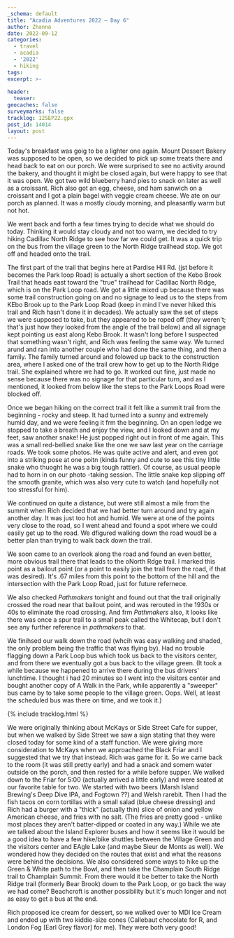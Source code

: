 ```yaml
---
_schema: default
title: "Acadia Adventures 2022 – Day 6"
author: Zhanna
date: 2022-09-12
categories: 
  - travel
  - acadia
  - '2022'
  - hiking
tags:
excerpt: >-
  
header:
  teaser:
geocaches: false
surveymarks: false
tracklog: 12SEP22.gpx
post_id: 14014
layout: post  
---
```


Today's breakfast was goig to be a lighter one again. Mount Dessert Bakery was supposed to be open, so we decided to pick up some treats there and head back to eat on our porch. We were surprised to see no activity around the bakery, and thought it might be closed again, but were happy to see that it was open. We got two wild blueberry hand pies to snack on later as well as a croissant. Rich also got an egg, cheese, and ham sanwich on a croissant and I got a plain bagel with veggie cream cheese. We ate on our porch as planned. It was a mostly cloudy morning, and pleasantly warm but not hot.

We went back and forth a few times trying to decide what we should do today. Thinking it would stay cloudy and not too warm, we decided to try hiking Cadillac North Ridge to see how far we could get. It was a quick trip on the bus from the village green to the North Ridge trailhead stop. We got off and headed onto the trail.

The first part of the trail that begins here at Pardise Hill Rd. (jst before it becomes the Park loop Road) is actually a short section of the Kebo Brook Trail that heads east toward the "true" trailhead for Cadillac North Ridge, which is on the Park Loop road. We got a little mixed up because there was some trail construction going on and no signage to lead us to the steps from KEbo Brook up to the Park Loop Road (keep in mind I've never hiked this trail and Rich hasn't done it in decades). We actually saw the set of steps we were supposed to take, but they appeared to be roped off (they weren't; that's just how they looked from the angle of the trail below) and all signage kept pointing us east along Kebo Brook. It wasn't long before I suspected that something wasn't right, and Rich was feeling the same way. We turned arund and ran into another couple who had done the same thing, and then a family. The family turned around and folowed up back to the construction area, where I asked one of the trail crew how to get up to the North Ridge trail. She explained where we had to go. It worked out fine, just made no sense because there was no signage for that particular turn, and as I mentioned, it looked from below like the steps to the Park Loops Road were blocked off.  

Once we began hiking on the correct trail it felt like a summit trail from the beginning - rocky and steep. It had turned into a sunny and extremely humid day, and we were feeling it frm the beginning. On an open ledge we stopped to take a breath and enjoy the view, and I looked down and at my feet, saw another snake! He just popped right out in front of me again. This was a small red-bellied snake like the one we saw last year on the carriage roads. We took some photos. He was quite active and alert, and even got into a striking pose at one poitn (kinda funny and cute to see this tiny little snake who thuoght he was a big tough rattler). Of course, as usual people had to horn in on our photo -taking session. The little snake kep slipping off the smooth granite, which was also very cute to watch (and hopefully not too stressful for him). 

We continued on quite a distance, but were still almost a mile from the summit when Rich decided that we had better turn around and try again another day. It was just too hot and humid. We were at one of the points very close to the road, so I went ahead and found a spot where we could easily get up to the road. We dfigured walking down the road woudl be a better plan than trying to walk back down the trail. 

We soon came to an overlook along the road and found an even better, more obvious trail there that leads to the oNorth Rdge trail. I marked this point as a bailout point (or a point to easily join the trail from the road, if that was desired). It's .67 miles from this point to the bottom of the hill and the intersection with the Park Loop Road, just for future refernece.

We also checked _Pathmakers_ tonight and found out that the trail originally crossed the road near that bailout point, and was rerouted in the 1930s or 40s to eliminate the road crossing. And frm _Pathmakers_ also, it looks like there was once a spur trail to a small peak called the Whitecap, but I don't see any further reference in _pathmakers_ to that.

We finihsed our walk down the road (whcih was easy walking and shaded, the only problem being the traffic that was flying by). Had no trouble flagging down a Park Loop bus which took us back to the visitors center, and from there we eventually got a bus back to the village green. (It took a while because we happened to arrive there during the bus drivers' lunchtime. I thought i had 20 minutes so I went into the visitors center and bought another copy of A Walk in the Park, while apparently a "sweeper" bus came by to take some people to the village green. Oops. Well, at least the scheduled bus was there on time, and we took it.)

{% include tracklog.html %}

We were originally thinking about McKays or Side Street Cafe for supper, but when we walked by Side Street we saw a sign stating that they were closed today for some kind of a staff function. We were giving more consideration to McKays when we approached the Black Friar and I suggested that we try that instead. Rich was game for it. So we came back to the room (it was still pretty early) and had a snack and somem water outside on the porch, and then rested for a while before supper. We walked down to the Friar for 5:00 (actually arrived a little early) and were seated at our favorite table for two. We started with two beers (Marsh Island Brewing's Deep Dive IPA, and Fogtown ??) and Welsh rarebit. Then I had the fish tacos on corn tortillas with a small salad (blue cheese dressing) and Rich had a burger with a "thick" (actually thin) slice of onion and yellow American cheese, and fries with no salt. (The fries are pretty good - unlike most places they aren't batter-dipped or coated in any way.)  While we ate we talked about the Island Explorer buses and how it seems like it would be a good idea to have a few hike/bike shuttles between the Village Green and the visitors center and EAgle Lake (and maybe Sieur de Monts as well). We wondered how they decided on the routes that exist and what the reasons were behind the decisions. We also considered some ways to hike up the Green & White path to the Bowl, and then take the Champlain South Ridge trail to Champlain Summit. From there would it be better to take the North Ridge trail (formerly Bear Brook) down to the Park Loop, or go back the way we had come? Beachcroft is another possibility but it's much longer and not as easy to get a bus at the end. 

Rich proposed ice cream for dessert, so we walked over to MDI Ice Cream and ended up with two kiddie-size cones (Callebaut chocolate for R, and London Fog [Earl Grey flavor] for me). They were both very good! 